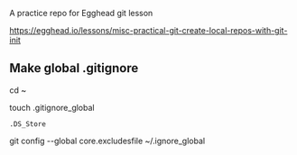 A practice repo for Egghead git lesson

https://egghead.io/lessons/misc-practical-git-create-local-repos-with-git-init

## Make global .gitignore
cd ~

touch .gitignore_global
```
.DS_Store
```
git config --global core.excludesfile ~/.ignore_global
